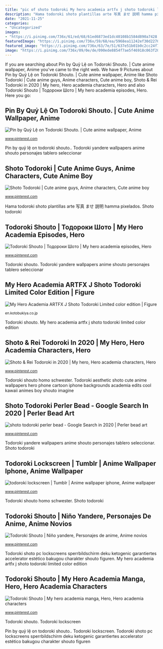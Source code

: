 ```yaml
---
title: "pic of shoto todoroki My hero academia artfx j shoto todoroki limited color edition"
description: "Hama todoroki shoto plantillas arte 写真 ませ 説明 hamma pixelados"
date: "2021-11-25"
categories:
- "Uncategorized"
images:
- "https://i.pinimg.com/736x/61/ed/68/61ed6873ed1dc40108b1584d890a7428.jpg"
featuredImage: "https://i.pinimg.com/736x/59/68/ea/5968ea11242ef30d227017a15233ad6b.jpg"
featured_image: "https://i.pinimg.com/736x/63/7e/51/637e51b01b0c2cc24f7fa97d2bb68e18.jpg"
image: "https://i.pinimg.com/736x/09/0e/de/090ede8854f7ae5f46918c063f203ed8.jpg"
---
```


If you are searching about Pin by Quỷ Lệ on Todoroki Shouto. | Cute anime wallpaper, Anime you've came to the right web. We have 9 Pictures about Pin by Quỷ Lệ on Todoroki Shouto. | Cute anime wallpaper, Anime like Shoto Todoroki | Cute anime guys, Anime characters, Cute anime boy, Shoto &amp; Rei Todoroki in 2020 | My hero, Hero academia characters, Hero and also Todoroki Shouto | Тодороки Шото | My hero academia episodes, Hero. Here you go:

## Pin By Quỷ Lệ On Todoroki Shouto. | Cute Anime Wallpaper, Anime

![Pin by Quỷ Lệ on Todoroki Shouto. | Cute anime wallpaper, Anime](https://i.pinimg.com/736x/59/68/ea/5968ea11242ef30d227017a15233ad6b.jpg "Hama todoroki shoto plantillas arte 写真 ませ 説明 hamma pixelados")

<small>www.pinterest.com</small>

Pin by quỷ lệ on todoroki shouto.. Todoroki yandere wallpapers anime shouto personajes tablero seleccionar

## Shoto Todoroki | Cute Anime Guys, Anime Characters, Cute Anime Boy

![Shoto Todoroki | Cute anime guys, Anime characters, Cute anime boy](https://i.pinimg.com/736x/61/ed/68/61ed6873ed1dc40108b1584d890a7428.jpg "Todoroki shouto")

<small>www.pinterest.com</small>

Hama todoroki shoto plantillas arte 写真 ませ 説明 hamma pixelados. Shoto todoroki

## Todoroki Shouto | Тодороки Шото | My Hero Academia Episodes, Hero

![Todoroki Shouto | Тодороки Шото | My hero academia episodes, Hero](https://i.pinimg.com/736x/1a/33/f9/1a33f9653a84cd0f8465202a4ce21910.jpg "Todoroki shouto")

<small>www.pinterest.com</small>

Todoroki shouto. Todoroki yandere wallpapers anime shouto personajes tablero seleccionar

## My Hero Academia ARTFX J Shoto Todoroki Limited Color Edition | Figure

![My Hero Academia ARTFX J Shoto Todoroki Limited color edition | Figure](http://en.kotobukiya.co.jp/wp-content/uploads/2020/07/cfd845ccef1efb68f93dd1e62aff0e1e14bbd7d1.jpg "Todoroki shouto")

<small>en.kotobukiya.co.jp</small>

Todoroki shouto. My hero academia artfx j shoto todoroki limited color edition

## Shoto &amp; Rei Todoroki In 2020 | My Hero, Hero Academia Characters, Hero

![Shoto &amp; Rei Todoroki in 2020 | My hero, Hero academia characters, Hero](https://i.pinimg.com/736x/6e/76/6c/6e766c030ca5cbac1b2b1dc61e877c4b.jpg "Todoroki shoto pc lockscreens sperrbildschirm deku ketogenic garantiertes accelerator estético bakugou charakter shouto figuren")

<small>www.pinterest.com</small>

Todoroki shouto homo schwester. Todoroki aesthetic shoto cute anime wallpapers hero phone cartoon iphone backgrounds academia edits cool kawaii animes boy shouto imagine

## Shoto Todoroki Perler Bead - Google Search In 2020 | Perler Bead Art

![shoto todoroki perler bead - Google Search in 2020 | Perler bead art](https://i.pinimg.com/736x/63/7e/51/637e51b01b0c2cc24f7fa97d2bb68e18.jpg "Todoroki yandere wallpapers anime shouto personajes tablero seleccionar")

<small>www.pinterest.com</small>

Todoroki yandere wallpapers anime shouto personajes tablero seleccionar. Shoto todoroki

## Todoroki Lockscreen | Tumblr | Anime Wallpaper Iphone, Anime Wallpaper

![todoroki lockscreen | Tumblr | Anime wallpaper iphone, Anime wallpaper](https://i.pinimg.com/736x/09/0e/de/090ede8854f7ae5f46918c063f203ed8.jpg "Todoroki shouto homo schwester")

<small>www.pinterest.com</small>

Todoroki shouto homo schwester. Shoto todoroki

## Todoroki Shouto | Niño Yandere, Personajes De Anime, Anime Novios

![Todoroki Shouto | Niño yandere, Personajes de anime, Anime novios](https://i.pinimg.com/736x/34/76/89/347689c4e4cad9da9304f9f31d3971b2.jpg "Todoroki shouto")

<small>www.pinterest.com</small>

Todoroki shoto pc lockscreens sperrbildschirm deku ketogenic garantiertes accelerator estético bakugou charakter shouto figuren. My hero academia artfx j shoto todoroki limited color edition

## Todoroki Shouto | My Hero Academia Manga, Hero, Hero Academia Characters

![Todoroki Shouto | My hero academia manga, Hero, Hero academia characters](https://i.pinimg.com/736x/7f/ec/70/7fec706a296e6aa551fd4e462a8ed794.jpg "Shoto todoroki fan")

<small>www.pinterest.com</small>

Todoroki shouto. Todoroki lockscreen

Pin by quỷ lệ on todoroki shouto.. Todoroki lockscreen. Todoroki shoto pc lockscreens sperrbildschirm deku ketogenic garantiertes accelerator estético bakugou charakter shouto figuren
